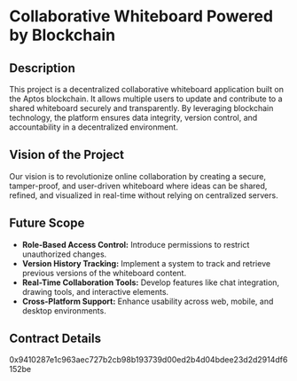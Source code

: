# Collaborative Whiteboard Powered by Blockchain

## Description
This project is a decentralized collaborative whiteboard application built on the Aptos blockchain. It allows multiple users to update and contribute to a shared whiteboard securely and transparently. By leveraging blockchain technology, the platform ensures data integrity, version control, and accountability in a decentralized environment.

## Vision of the Project
Our vision is to revolutionize online collaboration by creating a secure, tamper-proof, and user-driven whiteboard where ideas can be shared, refined, and visualized in real-time without relying on centralized servers.

## Future Scope
- **Role-Based Access Control:** Introduce permissions to restrict unauthorized changes.
- **Version History Tracking:** Implement a system to track and retrieve previous versions of the whiteboard content.
- **Real-Time Collaboration Tools:** Develop features like chat integration, drawing tools, and interactive elements.
- **Cross-Platform Support:** Enhance usability across web, mobile, and desktop environments.

## Contract Details
0x9410287e1c963aec727b2cb98b193739d00ed2b4d04bdee23d2d2914df6152be

